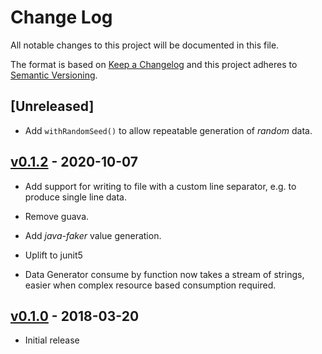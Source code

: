 # Change Log
All notable changes to this project will be documented in this file.

The format is based on [Keep a Changelog](http://keepachangelog.com/) 
and this project adheres to [Semantic Versioning](http://semver.org/).

## [Unreleased]

* Add `withRandomSeed()` to allow repeatable generation of _random_ data.


## [v0.1.2] - 2020-10-07

* Add support for writing to file with a custom line separator, e.g. to produce single line data.

* Remove guava.

* Add _java-faker_ value generation.

* Uplift to junit5

* Data Generator consume by function now takes a stream of strings, easier when complex resource based consumption required.

## [v0.1.0] - 2018-03-20

* Initial release

[v0.1.2]: https://github.com/gchq/stroom-test-data/compare/v0.1.0...v0.1.2
[v0.1.0]: https://github.com/gchq/stroom-test-data/releases/tag/v0.1.0

